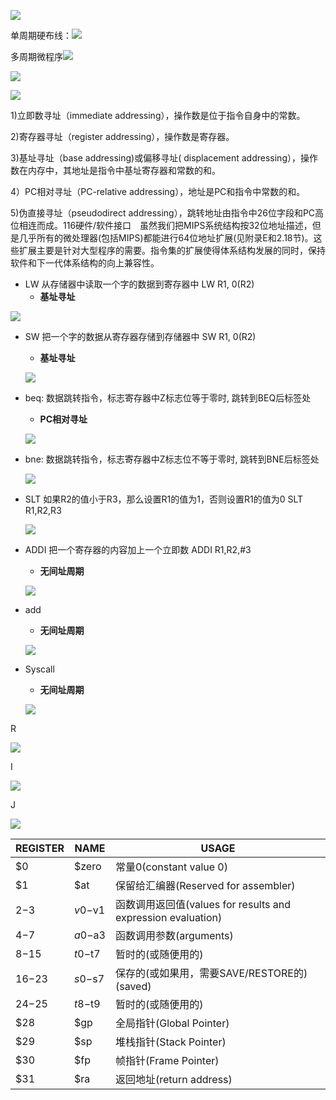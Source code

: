 

![](https://lyxf2000-1259802619.cos.ap-beijing.myqcloud.com/20200210124226.png)

单周期硬布线：![](https://lyxf2000-1259802619.cos.ap-beijing.myqcloud.com/20200210124251.png)

多周期微程序![](https://lyxf2000-1259802619.cos.ap-beijing.myqcloud.com/20200210124315.png)

![](https://lyxf2000-1259802619.cos.ap-beijing.myqcloud.com/20200210124329.png)



![](https://lyxf2000-1259802619.cos.ap-beijing.myqcloud.com/20200210124342.png)

1)立即数寻址（immediate addressing），操作数是位于指令自身中的常数。

2)寄存器寻址（register addressing），操作数是寄存器。

3)基址寻址（base addressing)或偏移寻址( displacement addressing），操作数在内存中，其地址是指令中基址寄存器和常数的和。

4）PC相对寻址（PC-relative addressing），地址是PC和指令中常数的和。

5)伪直接寻址（pseudodirect addressing），跳转地址由指令中26位字段和PC高位相连而成。116硬件/软件接口　虽然我们把MIPS系统结构按32位地址描述，但是几乎所有的微处理器(包括MIPS)都能进行64位地址扩展(见附录E和2.18节)。这些扩展主要是针对大型程序的需要。指令集的扩展使得体系结构发展的同时，保持软件和下一代体系结构的向上兼容性。

- LW  从存储器中读取一个字的数据到寄存器中  LW R1, 0(R2)
  - **基址寻址**

![](https://lyxf2000-1259802619.cos.ap-beijing.myqcloud.com/20200210124413.png)

- SW  把一个字的数据从寄存器存储到存储器中  SW R1, 0(R2)

  - **基址寻址**

  ![](https://lyxf2000-1259802619.cos.ap-beijing.myqcloud.com/20200210124423.png)

- beq: 数据跳转指令，标志寄存器中Z标志位等于零时, 跳转到BEQ后标签处

  - **PC相对寻址**

  ![](https://lyxf2000-1259802619.cos.ap-beijing.myqcloud.com/20200210124506.png)

- bne: 数据跳转指令，标志寄存器中Z标志位不等于零时, 跳转到BNE后标签处　

  ![](https://lyxf2000-1259802619.cos.ap-beijing.myqcloud.com/20200210124522.png)

- SLT  如果R2的值小于R3，那么设置R1的值为1，否则设置R1的值为0  SLT R1,R2,R3

  ![](https://lyxf2000-1259802619.cos.ap-beijing.myqcloud.com/20200210124531.png)

- ADDI  把一个寄存器的内容加上一个立即数  ADDI R1,R2,#3

  - **无间址周期**

  ![](https://lyxf2000-1259802619.cos.ap-beijing.myqcloud.com/20200210124545.png)

  

- add

  - **无间址周期**

  ![](https://lyxf2000-1259802619.cos.ap-beijing.myqcloud.com/20200210124601.png)

- Syscall

  -  **无间址周期**
  
  ![](https://lyxf2000-1259802619.cos.ap-beijing.myqcloud.com/20200210124633.png)



R

![](https://lyxf2000-1259802619.cos.ap-beijing.myqcloud.com/20200210124659.png)

I

![](https://lyxf2000-1259802619.cos.ap-beijing.myqcloud.com/20200210124712.png)

J

![](https://lyxf2000-1259802619.cos.ap-beijing.myqcloud.com/20200210124729.png)



| REGISTER | NAME    | USAGE                                                        |
| -------- | ------- | ------------------------------------------------------------ |
| $0       | $zero   | 常量0(constant value 0)                                      |
| $1       | $at     | 保留给汇编器(Reserved for assembler)                         |
| $2-$3    | $v0-$v1 | 函数调用返回值(values for results and expression evaluation) |
| $4-$7    | $a0-$a3 | 函数调用参数(arguments)                                      |
| $8-$15   | $t0-$t7 | 暂时的(或随便用的)                                           |
| $16-$23  | $s0-$s7 | 保存的(或如果用，需要SAVE/RESTORE的)(saved)                  |
| $24-$25  | $t8-$t9 | 暂时的(或随便用的)                                           |
| $28      | $gp     | 全局指针(Global Pointer)                                     |
| $29      | $sp     | 堆栈指针(Stack Pointer)                                      |
| $30      | $fp     | 帧指针(Frame Pointer)                                        |
| $31      | $ra     | 返回地址(return address)                                     |


